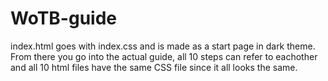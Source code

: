 # WoTB-guide
index.html goes with index.css and is made as a start page in dark theme.
From there you go into the actual guide, all 10 steps can refer to eachother and all 10 html files have the same CSS file since it all looks the same.

